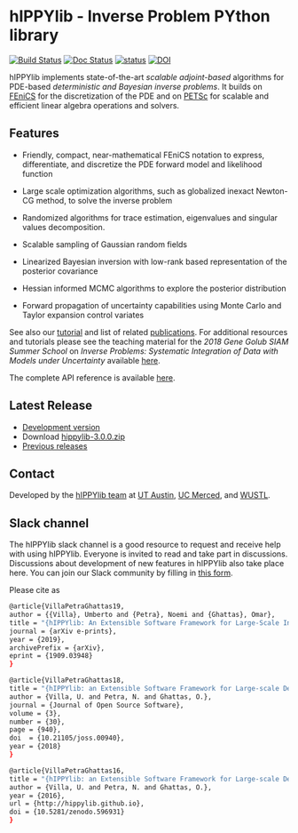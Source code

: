 # hIPPYlib - Inverse Problem PYthon library

[![Build Status](https://travis-ci.org/hippylib/hippylib.svg?branch=master)](https://travis-ci.org/hippylib/hippylib)
[![Doc Status](https://readthedocs.org/projects/hippylib/badge/?version=latest&style=flat)](https://hippylib.readthedocs.io/en/latest/)
[![status](http://joss.theoj.org/papers/053e0d08a5e9755e7b78898cff6f6208/status.svg)](http://joss.theoj.org/papers/053e0d08a5e9755e7b78898cff6f6208) [![DOI](https://zenodo.org/badge/DOI/10.5281/zenodo.596931.svg)](https://doi.org/10.5281/zenodo.596931)

hIPPYlib implements state-of-the-art *scalable* *adjoint-based* algorithms for PDE-based *deterministic and Bayesian inverse problems*. It builds on <a href="http://www.fenicsproject.org" target="_blank">FEniCS</a> for the discretization of the PDE and on <a href="http://www.mcs.anl.gov/petsc/" target="_blank">PETSc</a> for scalable and efficient linear algebra operations and solvers.

## Features

- Friendly, compact, near-mathematical FEniCS notation to
express, differentiate, and discretize the PDE forward model and
likelihood function

- Large scale optimization algorithms, such as globalized inexact
Newton-CG method, to solve the inverse problem

- Randomized algorithms for trace estimation, eigenvalues and singular values decomposition.

- Scalable sampling of Gaussian random fields

- Linearized Bayesian inversion with low-rank based
representation of the posterior covariance

- Hessian informed MCMC algorithms to explore the posterior
  distribution

- Forward propagation of uncertainty capabilities using Monte
  Carlo and Taylor expansion control variates


See also our [tutorial](tutorial.md) and list of related [publications](research.md). For additional resources and tutorials please see the teaching material for the *2018 Gene Golub SIAM Summer School* on *Inverse Problems: Systematic Integration of Data with Models under Uncertainty* available [here](https://g2s3-2018.github.io/labs).

The complete API reference is available [here](http://hippylib.readthedocs.io/en/latest/index.html).

## Latest Release

- [Development version](https://github.com/hippylib/hippylib)
- Download [hippylib-3.0.0.zip](https://zenodo.org/record/3634136/files/hippylib/hippylib-3.0.0.zip?download=1)
- [Previous releases](download.md)

## Contact

Developed by the [hIPPYlib team](about.md) at <a href="http://ices.utexas.edu" target="_blank">UT Austin</a>, <a href="http://naturalsciences.ucmerced.edu/" target="_blank">UC Merced</a>, and <a href="https://ese.wustl.edu/Pages/default.aspx" target="_blank">WUSTL</a>.

## Slack channel

The hIPPYlib slack channel is a good resource to request and receive help with using hIPPYlib. Everyone is invited to read and take part in discussions. Discussions about development of new features in hIPPYlib also take place here. You can join our Slack community by filling in [this form](https://forms.gle/w8B7uKSXxdVCmfZ99). 

Please cite as 

```sh
@article{VillaPetraGhattas19,
author = {{Villa}, Umberto and {Petra}, Noemi and {Ghattas}, Omar},
title = "{hIPPYlib: An Extensible Software Framework for Large-Scale Inverse Problems Governed by PDEs; Part I: Deterministic Inversion and Linearized Bayesian Inference}",
journal = {arXiv e-prints},
year = {2019},
archivePrefix = {arXiv},
eprint = {1909.03948}
}

@article{VillaPetraGhattas18,
title = "{hIPPYlib: an Extensible Software Framework for Large-scale Deterministic and Bayesian Inverse Problems}",
author = {Villa, U. and Petra, N. and Ghattas, O.},
journal = {Journal of Open Source Software},
volume = {3},
number = {30},
page = {940},
doi  = {10.21105/joss.00940},
year = {2018}
}

@article{VillaPetraGhattas16,
title = "{hIPPYlib: an Extensible Software Framework for Large-scale Deterministic and Bayesian Inverse Problems}",
author = {Villa, U. and Petra, N. and Ghattas, O.},
year = {2016},
url = {http://hippylib.github.io},
doi = {10.5281/zenodo.596931}
}
```

